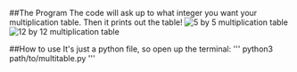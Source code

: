 ##The Program
The code will ask up to what integer you want your multiplication table.
Then it prints out the table!
![5 by 5 multiplication table](https://github.com/kmxrj/multiplication-table-python/assets/159855066/d04858ee-db74-4046-b71a-e193a1251931)
![12 by 12 multiplication table](https://github.com/kmxrj/multiplication-table-python/assets/159855066/c809724f-ba89-40cf-bc69-a6e21533af1d)

##How to use
It's just a python file, so open up the terminal: 
'''
python3 path/to/multitable.py
'''
